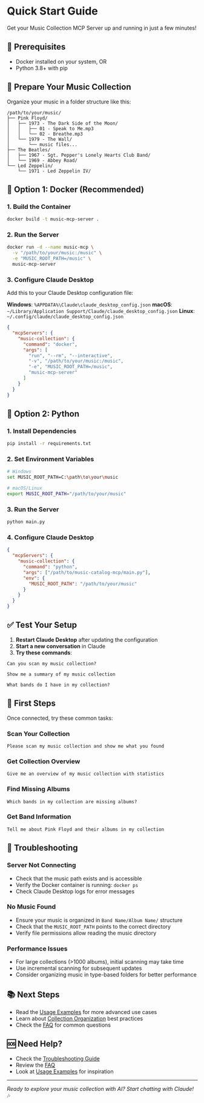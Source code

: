 # Quick Start Guide

Get your Music Collection MCP Server up and running in just a few minutes!

## 🚀 Prerequisites

- Docker installed on your system, OR
- Python 3.8+ with pip

## 📁 Prepare Your Music Collection

Organize your music in a folder structure like this:

```
/path/to/your/music/
├── Pink Floyd/
│   ├── 1973 - The Dark Side of the Moon/
│   │   ├── 01 - Speak to Me.mp3
│   │   └── 02 - Breathe.mp3
│   └── 1979 - The Wall/
│       └── music files...
├── The Beatles/
│   ├── 1967 - Sgt. Pepper's Lonely Hearts Club Band/
│   └── 1969 - Abbey Road/
└── Led Zeppelin/
    └── 1971 - Led Zeppelin IV/
```

## 🐳 Option 1: Docker (Recommended)

### 1. Build the Container
```bash
docker build -t music-mcp-server .
```

### 2. Run the Server
```bash
docker run -d --name music-mcp \
  -v "/path/to/your/music:/music" \
  -e "MUSIC_ROOT_PATH=/music" \
  music-mcp-server
```

### 3. Configure Claude Desktop

Add this to your Claude Desktop configuration file:

**Windows**: `%APPDATA%\Claude\claude_desktop_config.json`
**macOS**: `~/Library/Application Support/Claude/claude_desktop_config.json`
**Linux**: `~/.config/claude/claude_desktop_config.json`

```json
{
  "mcpServers": {
    "music-collection": {
      "command": "docker",
      "args": [
        "run", "--rm", "--interactive",
        "-v", "/path/to/your/music:/music",
        "-e", "MUSIC_ROOT_PATH=/music",
        "music-mcp-server"
      ]
    }
  }
}
```

## 🐍 Option 2: Python

### 1. Install Dependencies
```bash
pip install -r requirements.txt
```

### 2. Set Environment Variables
```bash
# Windows
set MUSIC_ROOT_PATH=C:\path\to\your\music

# macOS/Linux
export MUSIC_ROOT_PATH="/path/to/your/music"
```

### 3. Run the Server
```bash
python main.py
```

### 4. Configure Claude Desktop
```json
{
  "mcpServers": {
    "music-collection": {
      "command": "python",
      "args": ["/path/to/music-catalog-mcp/main.py"],
      "env": {
        "MUSIC_ROOT_PATH": "/path/to/your/music"
      }
    }
  }
}
```

## ✅ Test Your Setup

1. **Restart Claude Desktop** after updating the configuration
2. **Start a new conversation** in Claude
3. **Try these commands**:

```
Can you scan my music collection?
```

```
Show me a summary of my music collection
```

```
What bands do I have in my collection?
```

## 🎵 First Steps

Once connected, try these common tasks:

### Scan Your Collection
```
Please scan my music collection and show me what you found
```

### Get Collection Overview
```
Give me an overview of my music collection with statistics
```

### Find Missing Albums
```
Which bands in my collection are missing albums?
```

### Get Band Information
```
Tell me about Pink Floyd and their albums in my collection
```

## 🔧 Troubleshooting

### Server Not Connecting
- Check that the music path exists and is accessible
- Verify the Docker container is running: `docker ps`
- Check Claude Desktop logs for error messages

### No Music Found
- Ensure your music is organized in `Band Name/Album Name/` structure
- Check that the `MUSIC_ROOT_PATH` points to the correct directory
- Verify file permissions allow reading the music directory

### Performance Issues
- For large collections (>1000 albums), initial scanning may take time
- Use incremental scanning for subsequent updates
- Consider organizing music in type-based folders for better performance

## 📚 Next Steps

- Read the [Usage Examples](USAGE_EXAMPLES.md) for more advanced use cases
- Learn about [Collection Organization](COLLECTION_ORGANIZATION.md) best practices
- Check the [FAQ](FAQ.md) for common questions

## 🆘 Need Help?

- Check the [Troubleshooting Guide](TROUBLESHOOTING.md)
- Review the [FAQ](FAQ.md)
- Look at [Usage Examples](USAGE_EXAMPLES.md) for inspiration

---

*Ready to explore your music collection with AI? Start chatting with Claude!* 🎶 